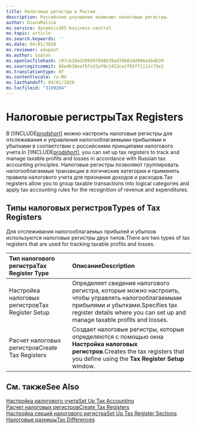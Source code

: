 ```yaml
---
title: Налоговые регистры в России
description: Российские улучшения включают налоговые регистры.
author: DianaMalina
ms.service: dynamics365-business-central
ms.topic: article
ms.search.keywords: ''
ms.date: 04/01/2020
ms.reviewer: edupont
ms.author: soalex
ms.openlocfilehash: c97cb2043209397688b39ed70b82dd996e4bd639
ms.sourcegitcommit: 88e4b30eaf6fa32af0c1452ce2f85ff1111c75e2
ms.translationtype: HT
ms.contentlocale: ru-RU
ms.lasthandoff: 04/01/2020
ms.locfileid: "3189204"
---
```

# <a name="tax-registers"></a><span data-ttu-id="158ef-103">Налоговые регистры</span><span class="sxs-lookup"><span data-stu-id="158ef-103">Tax Registers</span></span>

<span data-ttu-id="158ef-104">В [!INCLUDE[prodshort](../../includes/prodshort.md)] можно настроить налоговые регистры для отслеживания и управления налогооблагаемыми прибылями и убытками в соответствии с российскими принципами налогового учета.</span><span class="sxs-lookup"><span data-stu-id="158ef-104">In [!INCLUDE[prodshort](../../includes/prodshort.md)], you can set up tax registers to track and manage taxable profits and losses in accordance with Russian tax accounting principles.</span></span> <span data-ttu-id="158ef-105">Налоговые регистры позволяют группировать налогооблагаемые транзакции в логические категории и применять правила налогового учета для признания доходов и расходов.</span><span class="sxs-lookup"><span data-stu-id="158ef-105">Tax registers allow you to group taxable transactions into logical categories and apply tax accounting rules for the recognition of revenue and expenditures.</span></span>

## <a name="types-of-tax-registers"></a><span data-ttu-id="158ef-106">Типы налоговых регистров</span><span class="sxs-lookup"><span data-stu-id="158ef-106">Types of Tax Registers</span></span>

<span data-ttu-id="158ef-107">Для отслеживания налогооблагаемых прибылей и убытков используются налоговые регистры двух типов.</span><span class="sxs-lookup"><span data-stu-id="158ef-107">There are two types of tax registers that are used for tracking taxable profits and losses.</span></span> 

| <span data-ttu-id="158ef-108">Тип налогового регистра</span><span class="sxs-lookup"><span data-stu-id="158ef-108">Tax Register Type</span></span>    | <span data-ttu-id="158ef-109">Описание</span><span class="sxs-lookup"><span data-stu-id="158ef-109">Description</span></span>                                                  |
| :------------------- | :----------------------------------------------------------- |
| <span data-ttu-id="158ef-110">Настройка налоговых регистров</span><span class="sxs-lookup"><span data-stu-id="158ef-110">Tax Register Setup</span></span>   | <span data-ttu-id="158ef-111">Определяет сведения налогового регистра, которые можно настроить, чтобы управлять налогооблагаемыми прибылями и убытками.</span><span class="sxs-lookup"><span data-stu-id="158ef-111">Specifies tax register details where you can set up and manage taxable profits and losses.</span></span> |
| <span data-ttu-id="158ef-112">Расчет налоговых регистров</span><span class="sxs-lookup"><span data-stu-id="158ef-112">Create Tax Registers</span></span> | <span data-ttu-id="158ef-113">Создает налоговые регистры, которые определяются с помощью окна **Настройка налоговых регистров**.</span><span class="sxs-lookup"><span data-stu-id="158ef-113">Creates the tax registers that you define using the **Tax Register Setup** window.</span></span> |

## <a name="see-also"></a><span data-ttu-id="158ef-114">См. также</span><span class="sxs-lookup"><span data-stu-id="158ef-114">See Also</span></span>

[<span data-ttu-id="158ef-115">Настройка налогового учета</span><span class="sxs-lookup"><span data-stu-id="158ef-115">Set Up Tax Accounting</span></span>](How-to-Set-Up-Tax-Accounting.md)  
[<span data-ttu-id="158ef-116">Расчет налоговых регистров</span><span class="sxs-lookup"><span data-stu-id="158ef-116">Create Tax Registers</span></span>](How-to-Create-Tax-Registers.md)  
[<span data-ttu-id="158ef-117">Настройка секций налогового регистра</span><span class="sxs-lookup"><span data-stu-id="158ef-117">Set Up Tax Register Sections</span></span>](How-to-Set-Up-Tax-Register-Sections.md)  
[<span data-ttu-id="158ef-118">Налоговые разницы</span><span class="sxs-lookup"><span data-stu-id="158ef-118">Tax Differences</span></span>](Tax-Differences.md)  
